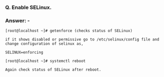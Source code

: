 ### <cneter>**Q. Enable SELinux.**</center>
### Answer: -
```
[root@localhost ~]# getenforce (checks status of SELinux)

if it shows disabled or permissive go to /etc/selinux/config file and change configuration of selinux as,

SELINUX=enforcing 

[root@localhost ~]# systemctl reboot

Again check status of SELinux after reboot.
```
